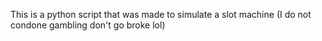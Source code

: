 This is a python script that was made to simulate a slot machine (I do not condone gambling don't go broke lol)
